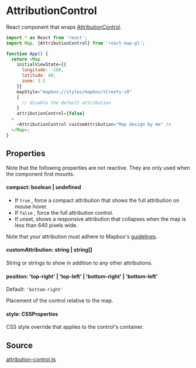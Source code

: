 # AttributionControl

React component that wraps [AttributionControl](https://docs.mapbox.com/mapbox-gl-js/api/markers/#attributioncontrol).

```js
import * as React from 'react';
import Map, {AttributionControl} from 'react-map-gl';

function App() {
  return <Map
    initialViewState={{
      longitude: -100,
      latitude: 40,
      zoom: 3.5
    }}
    mapStyle="mapbox://styles/mapbox/streets-v9"
    {
      // disable the default attribution
    }
    attributionControl={false}
  >
    <AttributionControl customAttribution="Map design by me" />
  </Map>;
}
```

## Properties

Note that the following properties are not reactive. They are only used when the component first mounts.

#### compact: boolean | undefined

- If `true` , force a compact attribution that shows the full attribution on mouse hover.
- If `false` , force the full attribution control.
- If unset, shows a responsive attribution that collapses when the map is less than 640 pixels wide.

Note that your attribution must adhere to Mapbox's [guidelines](https://docs.mapbox.com/help/getting-started/attribution/).

#### customAttribution: string | string[]

String or strings to show in addition to any other attributions.

#### position: 'top-right' | 'top-left' | 'bottom-right' | 'bottom-left'

Default: `'bottom-right'`

Placement of the control relative to the map.

#### style: CSSProperties

CSS style override that applies to the control's container.

## Source

[attribution-control.ts](https://github.com/visgl/react-map-gl/tree/7.0-dev/src/components/attribution-control.ts)
